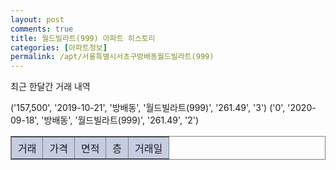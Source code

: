 ```yaml
---
layout: post
comments: true
title: 월드빌라트(999) 아파트 히스토리
categories: [아파트정보]
permalink: /apt/서울특별시서초구방배동월드빌라트(999)
---
```


최근 한달간 거래 내역

('157,500', '2019-10-21', '방배동', '월드빌라트(999)', '261.49', '3')
('0', '2020-09-18', '방배동', '월드빌라트(999)', '261.49', '2')



<font size='small'>
<table cellpadding='10' cellspacing='10px' border='1' style='border-collapse:collapse; border:1px gray solid;'>
    <tr style='background-color: rgba(114, 132, 186,0.4);'>
      <td style='padding-top: 5px; padding-bottom: 5px; padding-left: 10px; padding-right: 10px;'>거래</td>
      <td style='padding-top: 5px; padding-bottom: 5px; padding-left: 10px; padding-right: 10px;'>가격</td>
      <td style='padding-top: 5px; padding-bottom: 5px; padding-left: 10px; padding-right: 10px;'>면적</td>
      <td style='padding-top: 5px; padding-bottom: 5px; padding-left: 10px; padding-right: 10px;'>층</td>
      <td style='padding-top: 5px; padding-bottom: 5px; padding-left: 10px; padding-right: 10px;'>거래일</td>
    </tr>

</table>
</font>

